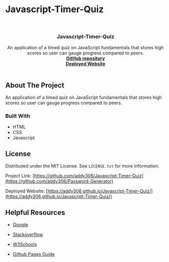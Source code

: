 # Javascript-Timer-Quiz


<!-- Developer Signature and github details -->
<br />
<div align="center">
  <a href="https://github.com/addy306/Javascript-Timer-Quiz">
    
  </a>

<h3 align="center"> Javascript-Timer-Quiz</h3>

  <p align="center">
    An application of a timed quiz on JavaScript fundamentals that stores high scores so user can gauge progress compared to peers.  
    <br />
    <a href="https://github.com/addy306/Javascript-Timer-Quiz"><strong>GitHub repository</strong></a>
    <br />
    <a href="https://addy306.github.io/Javascript-Timer-Quiz/"><strong>Deployed Website</strong></a>
    <br />
    <br />
    
  </p>
</div>


<!-- ABOUT THE PROJECT -->
## About The Project

An application of a timed quiz on JavaScript fundamentals that stores high scores so user can gauge progress compared to peers. 


### Built With

* HTML
* CSS
* Javascript

<!-- LICENSE -->
## License

Distributed under the MIT License. See `LICENSE.txt` for more information.




Project Link: [https://github.com/addy306/Javascript-Timer-Quiz](https://github.com/addy306/Password-Generator)

Deployed Website: [https://addy306.github.io/Javascript-Timer-Quiz/](https://addy306.github.io/Javascript-Timer-Quiz/)

## Helpful Resources
- [Google](https://www.google.com/)
- [Stackoverflow](https://stackoverflow.com/)

- [W3Schools](https://www.w3schools.com/js/DEFAULT.asp)

- [Github Pages Guide](https://pages.github.com/)



